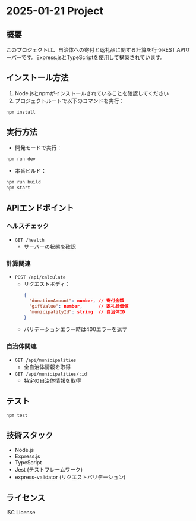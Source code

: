 # 2025-01-21 Project

## 概要

このプロジェクトは、自治体への寄付と返礼品に関する計算を行うREST APIサーバーです。Express.jsとTypeScriptを使用して構築されています。

## インストール方法

1. Node.jsとnpmがインストールされていることを確認してください
2. プロジェクトルートで以下のコマンドを実行：

```bash
npm install
```

## 実行方法

- 開発モードで実行：

```bash
npm run dev
```

- 本番ビルド：

```bash
npm run build
npm start
```

## APIエンドポイント

### ヘルスチェック

- `GET /health`
  - サーバーの状態を確認

### 計算関連

- `POST /api/calculate`
  - リクエストボディ：
    ```json
    {
      "donationAmount": number, // 寄付金額
      "giftValue": number,      // 返礼品価値
      "municipalityId": string  // 自治体ID
    }
    ```
  - バリデーションエラー時は400エラーを返す

### 自治体関連

- `GET /api/municipalities`
  - 全自治体情報を取得
- `GET /api/municipalities/:id`
  - 特定の自治体情報を取得

## テスト

```bash
npm test
```

## 技術スタック

- Node.js
- Express.js
- TypeScript
- Jest (テストフレームワーク)
- express-validator (リクエストバリデーション)

## ライセンス

ISC License
